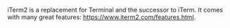 iTerm2 is a replacement for Terminal and the successor to iTerm.  It comes with many great features: https://www.iterm2.com/features.html.
